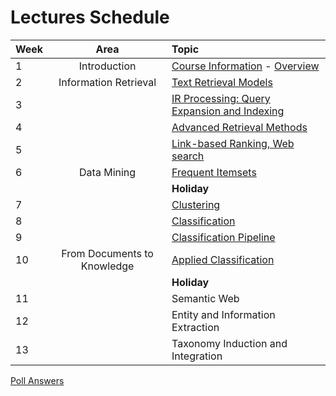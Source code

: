 # Lectures Schedule

| Week | Area                        | Topic                                            |
|:-----|:---------------------------:|:-------------------------------------------------|
| 1    | Introduction                | [Course Information][0] - [Overview][1]          |
| 2    | Information Retrieval       | [Text Retrieval Models][2]                       |
| 3    |                             | [IR Processing: Query Expansion and Indexing][3] |
| 4    |                             | [Advanced Retrieval Methods][4]                  |
| 5    |                             | [Link-based Ranking, Web search][5]              |
| 6    | Data Mining                 | [Frequent Itemsets][6]                           |
|      |                             | **Holiday**                                      |
| 7    |                             | [Clustering][7]                                  |
| 8    |                             | [Classification][8]                              |
| 9    |                             | [Classification Pipeline][9]                     |
| 10   | From Documents to Knowledge | [Applied Classification][10]                     |
|      |                             | **Holiday**                                      |
| 11   |                             | Semantic Web                                     |
| 12   |                             | Entity and Information Extraction                |
| 13   |                             | Taxonomy Induction and Integration               |

[Poll Answers](poll%20answers)

[0]:week%201%20-%20Course%20Information%202018.pdf
[1]:week%201%20-%20Overview%20DIS.pdf
[2]:week%202%20-%20Information%20Retrieval%20Basics.pdf
[3]:week%203%20-%20IR%20Implementation.pdf
[4]:week%204%20-%20Advanced%20Retrieval%20Models.pdf
[5]:week%205%20-%20Link%20Analysis.pdf
[6]:week%206%20-%20Frequent%20Itemsets.pdf
[7]:week%207%20-%20Clustering.pdf
[8]:week%208%20-%20Classification.pdf
[9]:week%209%20-%20Classification%20Pipeline.pdf
[10]:week%2010%20-%20Applied%20Classification.pdf
